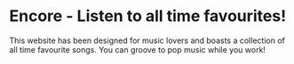 # Encore - Listen to all time favourites!
This website has been designed for music lovers and boasts a collection of all time favourite songs. You can groove to pop music while you work!




